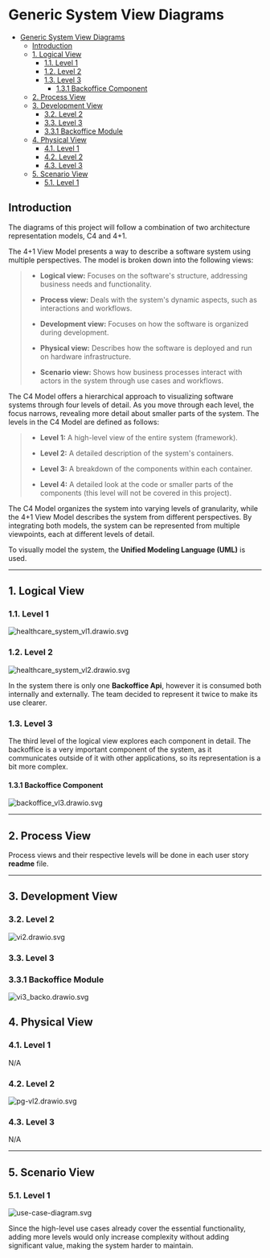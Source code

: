# Generic System View Diagrams

<!-- TOC -->
* [Generic System View Diagrams](#generic-system-view-diagrams)
  * [Introduction](#introduction)
  * [1. Logical View](#1-logical-view)
    * [1.1. Level 1](#11-level-1)
    * [1.2. Level 2](#12-level-2)
    * [1.3. Level 3](#13-level-3)
      * [1.3.1 Backoffice Component](#131-backoffice-component)
  * [2. Process View](#2-process-view)
  * [3. Development View](#3-development-view)
    * [3.2. Level 2](#32-level-2)
    * [3.3. Level 3](#33-level-3)
    * [3.3.1 Backoffice Module](#331-backoffice-module)
  * [4. Physical View](#4-physical-view)
    * [4.1. Level 1](#41-level-1)
    * [4.2. Level 2](#42-level-2)
    * [4.3. Level 3](#43-level-3)
  * [5. Scenario View](#5-scenario-view)
    * [5.1. Level 1](#51-level-1)
<!-- TOC -->


## Introduction

The diagrams of this project will follow a combination of two architecture representation models, C4 and 4+1.

The 4+1 View Model presents a way to describe a software system using multiple perspectives. The model is broken down into the following views:

> * **Logical view:** Focuses on the software's structure, addressing business needs and functionality.
> 
> 
> * **Process view:** Deals with the system's dynamic aspects, such as interactions and workflows.
> 
> 
> * **Development view:** Focuses on how the software is organized during development.
> 
> 
> * **Physical view:** Describes how the software is deployed and run on hardware infrastructure.
> 
> 
> * **Scenario view:** Shows how business processes interact with actors in the system through use cases and workflows. 


The C4 Model offers a hierarchical approach to visualizing software systems through four levels of detail. As you move 
through each level, the focus narrows, revealing more detail about smaller parts of the system. The levels in the C4 Model
are defined as follows:

> * **Level 1:** A high-level view of the entire system (framework).
>
> 
> * **Level 2:** A detailed description of the system's containers.
> 
> 
> * **Level 3:** A breakdown of the components within each container.
> 
> 
> * **Level 4:** A detailed look at the code or smaller parts of the components (this level will not be covered in this project).


The C4 Model organizes the system into varying levels of granularity, while the 4+1 View Model describes the system from
different perspectives. By integrating both models, the system can be represented from multiple viewpoints, each at different
levels of detail.

To visually model the system, the **Unified Modeling Language (UML)** is used.

---

## 1. Logical View

### 1.1. Level 1

![healthcare_system_vl1.drawio.svg](logical-view/healthcare_system_vl1.drawio.svg)

### 1.2. Level 2

![healthcare_system_vl2.drawio.svg](logical-view/healthcare_system_vl2.drawio.svg)

In the system there is only one **Backoffice Api**, however it is consumed both internally and externally. The team decided
to represent it twice to make its use clearer.

### 1.3. Level 3

The third level of the logical view explores each component in detail. The backoffice is a very important component of the
system, as it communicates outside of it with other applications, so its representation is a bit more complex.

#### 1.3.1 Backoffice Component

![backoffice_vl3.drawio.svg](logical-view/backoffice_vl3.drawio.svg)

---

## 2. Process View

Process views and their respective levels will be done in each user story **readme** file.

---

## 3. Development View

### 3.2. Level 2

![vi2.drawio.svg](development-view\development-view-level-2.svg)

### 3.3. Level 3

### 3.3.1 Backoffice Module

![vi3_backo.drawio.svg](development-view\developement-view-level-3.svg)

## 4. Physical View

### 4.1. Level 1

N/A

### 4.2. Level 2

![pg-vl2.drawio.svg](physical-view\physical-vl2.svg)

### 4.3. Level 3

N/A

---

## 5. Scenario View

### 5.1. Level 1

![use-case-diagram.svg](scenario-view/use-case-diagram.svg)

Since the high-level use cases already cover the essential functionality, adding more levels would only increase complexity
without adding significant value, making the system harder to maintain. 
